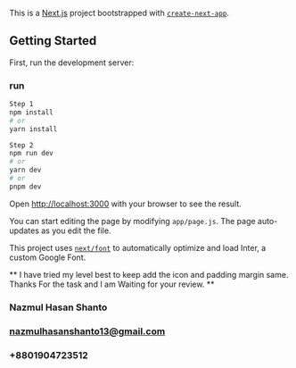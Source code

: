 This is a [Next.js](https://nextjs.org/) project bootstrapped with [`create-next-app`](https://github.com/vercel/next.js/tree/canary/packages/create-next-app).

## Getting Started

First, run the development server:

### run 
```bash
Step 1
npm install
# or
yarn install

Step 2
npm run dev
# or
yarn dev
# or
pnpm dev
```

Open [http://localhost:3000](http://localhost:3000) with your browser to see the result.

You can start editing the page by modifying `app/page.js`. The page auto-updates as you edit the file.

This project uses [`next/font`](https://nextjs.org/docs/basic-features/font-optimization) to automatically optimize and load Inter, a custom Google Font.

** I have tried my level best to keep add the icon and padding margin same. Thanks For the task and I am Waiting for your review. **
### Nazmul Hasan Shanto
### nazmulhasanshanto13@gmail.com
### +8801904723512
